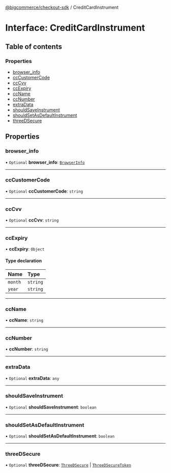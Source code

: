 [@bigcommerce/checkout-sdk](../README.md) / CreditCardInstrument

# Interface: CreditCardInstrument

## Table of contents

### Properties

- [browser_info](CreditCardInstrument.md#browser_info)
- [ccCustomerCode](CreditCardInstrument.md#cccustomercode)
- [ccCvv](CreditCardInstrument.md#cccvv)
- [ccExpiry](CreditCardInstrument.md#ccexpiry)
- [ccName](CreditCardInstrument.md#ccname)
- [ccNumber](CreditCardInstrument.md#ccnumber)
- [extraData](CreditCardInstrument.md#extradata)
- [shouldSaveInstrument](CreditCardInstrument.md#shouldsaveinstrument)
- [shouldSetAsDefaultInstrument](CreditCardInstrument.md#shouldsetasdefaultinstrument)
- [threeDSecure](CreditCardInstrument.md#threedsecure)

## Properties

### browser\_info

• `Optional` **browser\_info**: [`BrowserInfo`](BrowserInfo.md)

___

### ccCustomerCode

• `Optional` **ccCustomerCode**: `string`

___

### ccCvv

• `Optional` **ccCvv**: `string`

___

### ccExpiry

• **ccExpiry**: `Object`

#### Type declaration

| Name | Type |
| :------ | :------ |
| `month` | `string` |
| `year` | `string` |

___

### ccName

• **ccName**: `string`

___

### ccNumber

• **ccNumber**: `string`

___

### extraData

• `Optional` **extraData**: `any`

___

### shouldSaveInstrument

• `Optional` **shouldSaveInstrument**: `boolean`

___

### shouldSetAsDefaultInstrument

• `Optional` **shouldSetAsDefaultInstrument**: `boolean`

___

### threeDSecure

• `Optional` **threeDSecure**: [`ThreeDSecure`](ThreeDSecure.md) \| [`ThreeDSecureToken`](ThreeDSecureToken.md)
